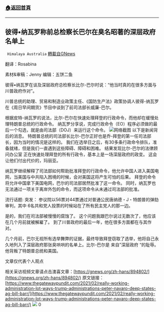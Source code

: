 ###  [:house:返回首頁](https://github.com/ourhimalayas/txt)
---

## 彼得•纳瓦罗称前总检察长巴尔在臭名昭著的深层政府名单上
` Himalaya Australia` [轉載自GNews](https://gnews.org/zh-hans/900392/)

翻译：Rosabina

素材&审稿：Jenny 编辑：五饼二鱼

彼得•纳瓦罗在谈及深层政府总检察长比尔-巴尔时说：“他当时真的在很多方面与川普政府作对”。

川普总统的助理、贸易和制造业政策主任、《国防生产法》政策协调人彼得-纳瓦罗在《周日早间期货》节目中谈到了前司法部长威廉-巴尔。

根据皮特-纳瓦罗的说法，比尔-巴尔在快速处理拜登的行政命令，而他却在缓慢处理特朗普总统的行政命令。 纳瓦罗分享说，完成行政命令（EO）程序必须做的最后一个勾选，就是由司法部（DOJ）来运行这个命令。
![]()![](https://gnews.org/wp-content/uploads/2021/02/1612964009.jpg)网络截图
以下是新闻背后的消息。 特朗普总统的司法部长比尔-巴尔正好也是乔-拜登的第一任司法部长，因为当时的情况是这样的。 我们在选举日之后，有30多条行政命令排队，准备就绪，但是我们一直遇到这些障碍、障碍和困难。 结果发现比尔-巴尔的法律顾问办公室 正在快速处理拜登的所有行政令，基本上是一场深层政府的政变。 这会让他们付出代价的，玛丽亚。

纳瓦罗继续解释了司法部如何帮助批准拜登的行政命令，他允许中国人进入美国电网，当美国与中共陷入困境的时候，会对美国这将产生可怕的后果。 拜登的命令将允许中国拿下美国电网，巴尔的司法部居然批准了这一命令。 同时，纳瓦罗也无法通过一项关于离岸外包的命令，而这项命令从未通过司法部的批准。

流行话题: 突发： 参议院以56票对44票通过对普通公民唐纳德・J・特朗普的弹劾审判，其中 6名共和党人投票的时候站在了所有民主党人的那一边。

是的，我们在司法部被慢慢的腐蚀了。 这个问题我跟巴尔说过无数次了，他应该在几个月前就被解雇了。 到了川普政府的最后一年，他在很多方面都在与其作对。

几个月前，巴尔无视所有选举舞弊的证据，最终导致拜登窃取了选举，他将自己永久地列入了深层政府那张臭哄哄的名单上。比尔-巴尔是 来自”深层政府 “的耻辱。 他背叛了特朗普总统和美国。

文章仅代表个人观点



相关采访视频文章请点击澳喜文章：[https://gnews.org/zh-hans/894802/](https://gnews.org/zh-hans/894802/)
原文链接：[https://www.thegatewaypundit.com/2021/02/really-working-administration-lot-ways-trump-administrations-peter-navaro-deep-states-ag-bill-barr/](https://www.thegatewaypundit.com/2021/02/really-working-administration-lot-ways-trump-administrations-peter-navaro-deep-states-ag-bill-barr/)
![]()![](https://gnews.org/wp-content/uploads/2021/02/1-Logo.jpeg)
0
